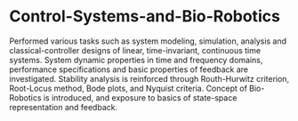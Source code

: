 # Control-Systems-and-Bio-Robotics
Performed various tasks such as system modeling, simulation, analysis and classical-controller designs of linear, time-invariant, continuous time systems. System dynamic properties in time and frequency domains, performance specifications and basic properties of feedback are investigated. Stability analysis is reinforced through Routh-Hurwitz criterion, Root-Locus method, Bode plots, and Nyquist criteria. Concept of Bio-Robotics is introduced, and exposure to basics of state-space representation and feedback.
